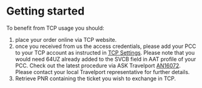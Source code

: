 # Getting started

To benefit from TCP usage you should:

1. place your order online via TCP website.
2. once you received from us the access credentials, please add your PCC to your TCP account as instructed in [TCP Settings](https://omega.travelcloudpro.eu/#/settings). Please note that you would need 64UZ already added to the SVCB field in AAT profile of your PCC. Check out the latest procedure via ASK Travelport [AN16072](https://goo.gl/A4PUc4). Please contact your local Travelport representative for further details. 
3. Retrieve PNR containing the ticket you wish to exchange in TCP.



